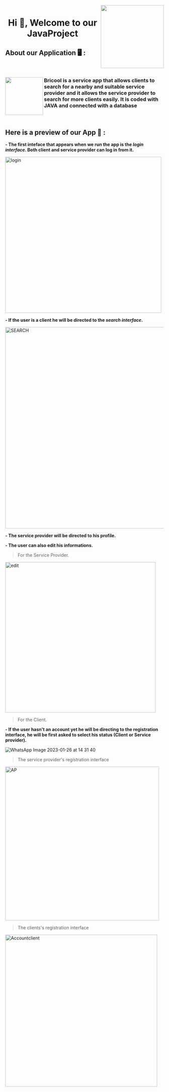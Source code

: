 <img align="right" width="200" src="https://user-images.githubusercontent.com/121026257/213880628-c8fbae9f-a2e6-422b-900e-b802288ca78e.gif">


<h1 align="center">Hi 👋, Welcome to our JavaProject </h1>

## About our Application 🖥️ :
<br>
<h3 align="left"> 
<img align="left" width="120" src="https://user-images.githubusercontent.com/121026257/213882321-19354e36-9849-4a6d-b33d-22cf0fe07409.png">
Bricool is a service app that allows clients to search for a nearby and suitable service  provider and it allows the service provider to search for more clients easily. It is coded with JAVA and connected with a database
</h3>
<br />

## Here is a preview of our App 📸 :
**- The first inteface that appears when we run the app is the *login interface*. Both client and service provider can log in from it.**

<img width="496" alt="login" src="https://user-images.githubusercontent.com/121026257/214843988-ef1cc781-ab35-4ae7-b7d8-b755b11693a4.PNG">


**- If the user is a client he will be directed to the *search interface*.**

<img width="640" alt="SEARCH" src="https://user-images.githubusercontent.com/121026257/214849341-d9b2c064-fb6f-449e-b259-6f4a824c541a.PNG">



**- The service provider will be directed to his profile.**

**- The user can also edit his informations.**

> For the Service Provider.

<img width="478" alt="edit" src="https://user-images.githubusercontent.com/121026257/214853415-a5b14382-9bf7-4c90-84d0-96ebed81533d.PNG">

> For the Client.


**- If the user hasn't an account yet he will be directing to the registration interface, he will be first asked to select his status (Client or Service provider).**

![WhatsApp Image 2023-01-26 at 14 31 40](https://user-images.githubusercontent.com/121026257/214851116-574f38de-5386-468d-a563-0201e9ff00d3.jpeg)

> The service provider's registration interface

<img width="489" alt="AP" src="https://user-images.githubusercontent.com/121026257/214852306-eaa6c9ec-84a0-4b3e-bae0-e9aa21c5bb31.PNG">



> The clients's registration interface
<img width="483" alt="Accountclient" src="https://user-images.githubusercontent.com/121026257/214852325-2e5d2ca4-d88e-49fb-88fe-75c0b3a5fb57.PNG">








